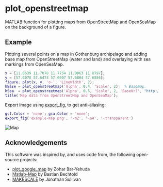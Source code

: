 # plot_openstreetmap
MATLAB function for plotting maps from OpenStreetMap and OpenSeaMap on the background of a figure.

## Example

Plotting several points on a map in Gothenburg archipelago and adding base map from OpenStreetMap (water and land) and overlaying with sea markings from OpenSeaMap.

```matlab
x = [11.6639 11.7078 11.7754 11.8063 11.8797];
y = [57.6078 57.6473 57.6607 57.6804 57.6886];
figure; plot(x, y, 'o-', 'LineWidth', 2);
hBase = plot_openstreetmap('Alpha', 0.4, 'Scale', 2);  % Basemap.
hSea  = plot_openstreetmap('Alpha', 0.5, 'Scale', 2, 'BaseUrl', "http://tiles.openseamap.org/seamark");  % Sea marks.
title('Map data from OpenStreetMap and OpenSeaMap');
```

Export image using [export_fig](https://github.com/altmany/export_fig), to get anti-aliasing:

```matlab
gcf.Color = 'none'; gca.Color = 'none';
export_fig('example-map.png', '-m2', '-a4', '-transparent')
```

![Map](example-map.png "Example map")


## Acknowledgements

This software was inspired by, and uses code from, the following open-source projects:
* [plot_google_map](https://github.com/zoharby/plot_google_map) by Zohar Bar-Yehuda
* [Matlab-Map](https://github.com/bastibe/Map-Matlab) by Bastian Bechtold
* [MAKESCALE](http://www.mathworks.com/matlabcentral/fileexchange/33545-automatic-map-scale-generation) by Jonathan Sullivan
